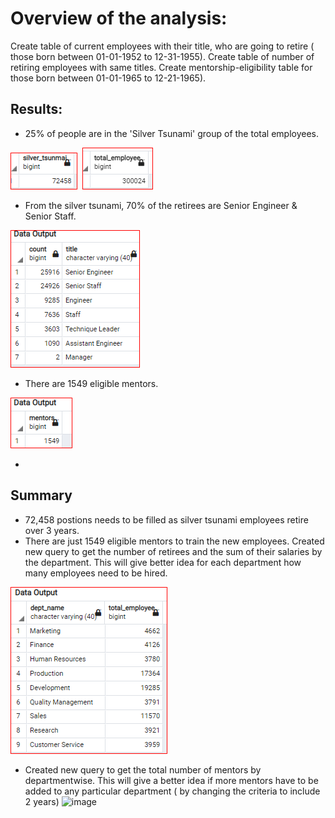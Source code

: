 # Overview of the analysis:
Create table of current employees with their title, who are going to retire ( those born between 01-01-1952 to 12-31-1955). Create table of number of retiring employees with same titles. Create  mentorship-eligibility table for those born between 01-01-1965 to 12-21-1965).

## Results:
* 25% of people are in the 'Silver Tsunami' group of the total employees.

![image](IMAGES/silver_tsunami.PNG)&nbsp;&nbsp;![image](IMAGES/employee_count.PNG)

* From the silver tsunami, 70% of the retirees are Senior Engineer & Senior Staff.

![image](IMAGES/retiring_titles.PNG)

* There are 1549 eligible mentors.
 
![image](IMAGES/mentors.PNG)

* 

## Summary
* 72,458 postions needs to be filled as silver tsunami employees retire over 3 years.
* There are just 1549 eligible mentors to train the new employees.
Created new query to get the number of retirees and the sum of their salaries by the department. This will give better idea for each department how many employees need to be hired.

![image](IMAGES/department_wise_retirees.PNG)

* Created new query to get the total number of mentors by departmentwise. This will give a better idea if more mentors have to be added to any particular department ( by changing the criteria to include 2 years)
![image]()
